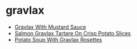 # gravlax

 * [Gravlax With Mustard Sauce](../../index/g/gravlax-with-mustard-sauce-105097.json)
 * [Salmon Gravlax Tartare On Crisp Potato Slices](../../index/s/salmon-gravlax-tartare-on-crisp-potato-slices-231149.json)
 * [Potato Soup With Gravlax Rosettes](../../index/p/potato-soup-with-gravlax-rosettes.json)
